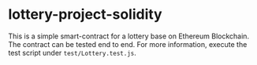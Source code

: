 # lottery-project-solidity
This is a simple smart-contract for a lottery base on Ethereum Blockchain. The contract can be tested end to end. For more information, execute the test script under <code>test/Lottery.test.js</code>.
